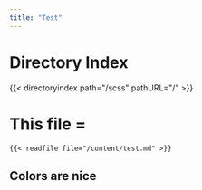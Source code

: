 ```yaml
---
title: "Test"
---
```


# Directory Index

{{< directoryindex path="/scss" pathURL="/" >}}

# This file =

```
{{< readfile file="/content/test.md" >}}
```

## Colors are nice

<style>
  {{< readfile file="/scss/title.scss" >}}
</style>
